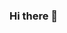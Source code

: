 ### Hi there 👋

<!--
**nuubmaster2000/nuubmaster2000** is a ✨ _special_ ✨ repository because its `README.md` (this file) appears on your GitHub profile.
[link](https://r.myohthegod.net/)
-->
